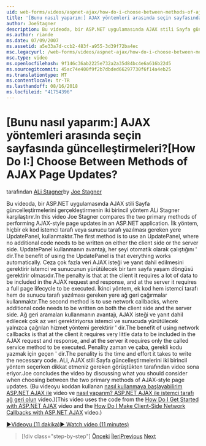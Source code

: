 ```yaml
---
uid: web-forms/videos/aspnet-ajax/how-do-i-choose-between-methods-of-ajax-page-updates
title: '[Bunu nasıl yaparım:] AJAX yöntemleri arasında seçin sayfasında güncelleştirmeleri? | Microsoft Docs'
author: JoeStagner
description: Bu videoda, bir ASP.NET uygulamasında AJAX stili Sayfa güncelleştirmelerini gerçekleştirmenin iki birincil yöntem ALi Stagner karşılaştırır. İlk yöntem, bir UDP kullanmaktır...
ms.author: riande
ms.date: 07/09/2007
ms.assetid: a5e33a7d-ccb2-483f-a955-3d39f72ba4ec
msc.legacyurl: /web-forms/videos/aspnet-ajax/how-do-i-choose-between-methods-of-ajax-page-updates
msc.type: video
ms.openlocfilehash: 9f146c36ab2225e732a2a35d84bc4e6a616b22d5
ms.sourcegitcommit: 45ac74e400f9f2b7dbded66297730f6f14a4eb25
ms.translationtype: MT
ms.contentlocale: tr-TR
ms.lasthandoff: 08/16/2018
ms.locfileid: "41754396"
---
```

<a name="how-do-i-choose-between-methods-of-ajax-page-updates"></a><span data-ttu-id="851b5-105">[Bunu nasıl yaparım:] AJAX yöntemleri arasında seçin sayfasında güncelleştirmeleri?</span><span class="sxs-lookup"><span data-stu-id="851b5-105">[How Do I:] Choose Between Methods of AJAX Page Updates?</span></span>
====================
<span data-ttu-id="851b5-106">tarafından [ALi Stagner](https://github.com/JoeStagner)</span><span class="sxs-lookup"><span data-stu-id="851b5-106">by [Joe Stagner](https://github.com/JoeStagner)</span></span>

<span data-ttu-id="851b5-107">Bu videoda, bir ASP.NET uygulamasında AJAX stili Sayfa güncelleştirmelerini gerçekleştirmenin iki birincil yöntem ALi Stagner karşılaştırır.</span><span class="sxs-lookup"><span data-stu-id="851b5-107">In this video Joe Stagner compares the two primary methods of performing AJAX-style page updates in an ASP.NET application.</span></span> <span data-ttu-id="851b5-108">İlk yöntem, hiçbir ek kod istemci tarafı veya sunucu tarafı yazılması gereken yere UpdatePanel, kullanmaktır.</span><span class="sxs-lookup"><span data-stu-id="851b5-108">The first method is to use an UpdatePanel, where no additional code needs to be written on either the client side or the server side.</span></span> <span data-ttu-id="851b5-109">UpdatePanel kullanmanın avantajı, her şeyi otomatik olarak çalıştığını ' dir.</span><span class="sxs-lookup"><span data-stu-id="851b5-109">The benefit of using the UpdatePanel is that everything works automatically.</span></span> <span data-ttu-id="851b5-110">Ceza çok fazla veri AJAX isteği ve yanıt dahil edilmesini gerektirir istemci ve sunucunun yürütülecek bir tam sayfa yaşam döngüsü gerektirir olmasıdır.</span><span class="sxs-lookup"><span data-stu-id="851b5-110">The penalty is that at the client it requires a lot of data to be included in the AJAX request and response, and at the server it requires a full page lifecycle to be executed.</span></span> <span data-ttu-id="851b5-111">İkinci yöntem, ek kod hem istemci tarafı hem de sunucu tarafı yazılması gereken yere ağ geri çağırmalar kullanmaktır.</span><span class="sxs-lookup"><span data-stu-id="851b5-111">The second method is to use network callbacks, where additional code needs to be written on both the client side and the server side.</span></span> <span data-ttu-id="851b5-112">Ağ geri aramaları kullanmanın avantajı, AJAX isteği ve yanıt dahil edilecek çok az veri gerektiriyorsa istemci ve sunucuda yürütülecek yalnızca çağrılan hizmet yöntemi gerektirir ' dir.</span><span class="sxs-lookup"><span data-stu-id="851b5-112">The benefit of using network callbacks is that at the client it requires very little data to be included in the AJAX request and response, and at the server it requires only the called service method to be executed.</span></span> <span data-ttu-id="851b5-113">Penality zaman ve çaba, gerekli kodu yazmak için geçen ' dir.</span><span class="sxs-lookup"><span data-stu-id="851b5-113">The penality is the time and effort it takes to write the necessary code.</span></span> <span data-ttu-id="851b5-114">ALi, AJAX stili Sayfa güncelleştirmelerini iki birincil yöntem seçerken dikkat etmeniz gereken görüştükten tarafından video sona eriyor.</span><span class="sxs-lookup"><span data-stu-id="851b5-114">Joe concludes the video by discussing what you should consider when choosing between the two primary methods of AJAX-style page updates.</span></span> <span data-ttu-id="851b5-115">(Bu videoyu koddan kullanan [nasıl kullanmaya başlayabilirim ASP.NET AJAX ile](how-do-i-get-started-with-aspnet-ajax.md) video ve [nasıl yaparım? ASP.NET AJAX ile istemci tarafı ağ geri olun](how-do-i-make-client-side-network-callbacks-with-aspnet-ajax.md) video.)</span><span class="sxs-lookup"><span data-stu-id="851b5-115">(This video uses the code from the [How Do I Get Started with ASP.NET AJAX](how-do-i-get-started-with-aspnet-ajax.md) video and the [How Do I Make Client-Side Network Callbacks with ASP.NET AJAX](how-do-i-make-client-side-network-callbacks-with-aspnet-ajax.md) video.)</span></span>

[<span data-ttu-id="851b5-116">&#9654;Videoyu (11 dakika)</span><span class="sxs-lookup"><span data-stu-id="851b5-116">&#9654; Watch video (11 minutes)</span></span>](https://channel9.msdn.com/Blogs/ASP-NET-Site-Videos/how-do-i-choose-between-methods-of-ajax-page-updates)

> [!div class="step-by-step"]
> <span data-ttu-id="851b5-117">[Önceki](how-do-i-update-multiple-regions-of-a-page-with-aspnet-ajax.md)
> [İleri](how-do-i-use-other-javascript-user-interface-libraries-with-aspnet-ajax.md)</span><span class="sxs-lookup"><span data-stu-id="851b5-117">[Previous](how-do-i-update-multiple-regions-of-a-page-with-aspnet-ajax.md)
[Next](how-do-i-use-other-javascript-user-interface-libraries-with-aspnet-ajax.md)</span></span>

